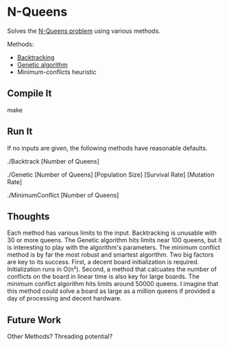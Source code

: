 # N-Queens

Solves the [N-Queens problem](http://en.wikipedia.org/wiki/Eight_queens_puzzle) using various methods.

Methods:
* [Backtracking](http://en.wikipedia.org/wiki/Backtracking)
* [Genetic algorithm](http://en.wikipedia.org/wiki/Genetic_algorithm)
* Minimum-conflicts heuristic

## Compile It

make

## Run It

If no inputs are given, the following methods have reasonable defaults.

./Backtrack [Number of Queens]

./Genetic [Number of Queens] [Population Size] [Survival Rate] [Mutation Rate]

./MinimumConflict [Number of Queens]

## Thoughts

Each method has various limits to the input.  Backtracking is unusable with 30 or more queens.  The Genetic algorithm hits limits near 100 queens, but it is interesting to play with the algorithm's parameters.  The minimum conflict method is by far the most robust and smartest algorithm.  Two big factors are key to its success.  First, a decent board initialization is required.  Initialization runs in O(n²).  Second, a method that calcuates the number of conflicts on the board in linear time is also key for large boards.  The minimum conflict algorithm hits limits around 50000 queens.  I imagine that this method could solve a board as large as a million queens if provided a day of processing and decent hardware.

## Future Work
Other Methods? Threading potential?
